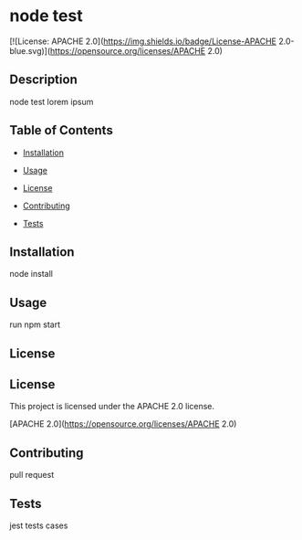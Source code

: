
  
# node test
  
 [![License: APACHE 2.0](https://img.shields.io/badge/License-APACHE 2.0-blue.svg)](https://opensource.org/licenses/APACHE 2.0)
  
 ## Description
  
 node test lorem ipsum
  
 ## Table of Contents
  
 * [Installation](#installation)
  
 * [Usage](#usage)
  
 * [License](#license) 
  
 * [Contributing](#contributing)
  
 * [Tests](#tests)
  
 ## Installation 
  
 node install
  
 ## Usage
  
 run npm start
  
 ## License 
  
 ## License
  This project is licensed under the APACHE 2.0 license.
  
 [APACHE 2.0](https://opensource.org/licenses/APACHE 2.0)
  
 ## Contributing
  
 pull request
  
 ## Tests
  
 jest tests cases
  